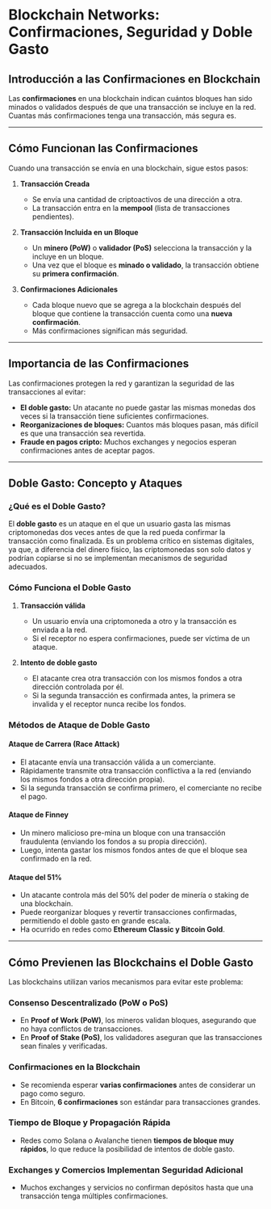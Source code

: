 # **Blockchain Networks: Confirmaciones, Seguridad y Doble Gasto**

## **Introducción a las Confirmaciones en Blockchain**
Las **confirmaciones** en una blockchain indican cuántos bloques han sido minados o validados después de que una transacción se incluye en la red. Cuantas más confirmaciones tenga una transacción, más segura es.

---

## **Cómo Funcionan las Confirmaciones**
Cuando una transacción se envía en una blockchain, sigue estos pasos:

1. **Transacción Creada**
   - Se envía una cantidad de criptoactivos de una dirección a otra.
   - La transacción entra en la **mempool** (lista de transacciones pendientes).

2. **Transacción Incluida en un Bloque**
   - Un **minero (PoW)** o **validador (PoS)** selecciona la transacción y la incluye en un bloque.
   - Una vez que el bloque es **minado o validado**, la transacción obtiene su **primera confirmación**.

3. **Confirmaciones Adicionales**
   - Cada bloque nuevo que se agrega a la blockchain después del bloque que contiene la transacción cuenta como una **nueva confirmación**.
   - Más confirmaciones significan más seguridad.

---

## **Importancia de las Confirmaciones**
Las confirmaciones protegen la red y garantizan la seguridad de las transacciones al evitar:

- **El doble gasto:** Un atacante no puede gastar las mismas monedas dos veces si la transacción tiene suficientes confirmaciones.
- **Reorganizaciones de bloques:** Cuantos más bloques pasan, más difícil es que una transacción sea revertida.
- **Fraude en pagos cripto:** Muchos exchanges y negocios esperan confirmaciones antes de aceptar pagos.

---

## **Doble Gasto: Concepto y Ataques**

### **¿Qué es el Doble Gasto?**
El **doble gasto** es un ataque en el que un usuario gasta las mismas criptomonedas dos veces antes de que la red pueda confirmar la transacción como finalizada. Es un problema crítico en sistemas digitales, ya que, a diferencia del dinero físico, las criptomonedas son solo datos y podrían copiarse si no se implementan mecanismos de seguridad adecuados.

### **Cómo Funciona el Doble Gasto**
1. **Transacción válida**
   - Un usuario envía una criptomoneda a otro y la transacción es enviada a la red.
   - Si el receptor no espera confirmaciones, puede ser víctima de un ataque.

2. **Intento de doble gasto**
   - El atacante crea otra transacción con los mismos fondos a otra dirección controlada por él.
   - Si la segunda transacción es confirmada antes, la primera se invalida y el receptor nunca recibe los fondos.

### **Métodos de Ataque de Doble Gasto**

#### **Ataque de Carrera (Race Attack)**
   - El atacante envía una transacción válida a un comerciante.
   - Rápidamente transmite otra transacción conflictiva a la red (enviando los mismos fondos a otra dirección propia).
   - Si la segunda transacción se confirma primero, el comerciante no recibe el pago.

#### **Ataque de Finney**
   - Un minero malicioso pre-mina un bloque con una transacción fraudulenta (enviando los fondos a su propia dirección).
   - Luego, intenta gastar los mismos fondos antes de que el bloque sea confirmado en la red.

#### **Ataque del 51%**
   - Un atacante controla más del 50% del poder de minería o staking de una blockchain.
   - Puede reorganizar bloques y revertir transacciones confirmadas, permitiendo el doble gasto en grande escala.
   - Ha ocurrido en redes como **Ethereum Classic y Bitcoin Gold**.

---

## **Cómo Previenen las Blockchains el Doble Gasto**
Las blockchains utilizan varios mecanismos para evitar este problema:

### **Consenso Descentralizado (PoW o PoS)**
   - En **Proof of Work (PoW)**, los mineros validan bloques, asegurando que no haya conflictos de transacciones.
   - En **Proof of Stake (PoS)**, los validadores aseguran que las transacciones sean finales y verificadas.

### **Confirmaciones en la Blockchain**
   - Se recomienda esperar **varias confirmaciones** antes de considerar un pago como seguro.
   - En Bitcoin, **6 confirmaciones** son estándar para transacciones grandes.

### **Tiempo de Bloque y Propagación Rápida**
   - Redes como Solana o Avalanche tienen **tiempos de bloque muy rápidos**, lo que reduce la posibilidad de intentos de doble gasto.

### **Exchanges y Comercios Implementan Seguridad Adicional**
   - Muchos exchanges y servicios no confirman depósitos hasta que una transacción tenga múltiples confirmaciones.


